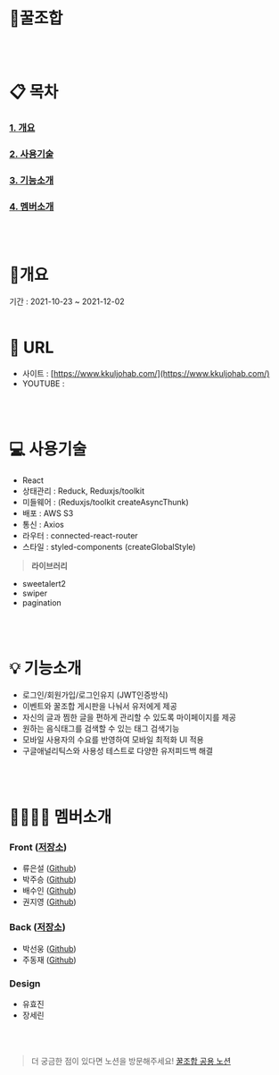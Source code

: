 # 🍯꿀조합



<br/>
<br/>

# 📋 목차

### [1. 개요](#1.-개요)

### [2. 사용기술](https://www.notion.so/ReadMe-118d61a79433415d91156d15866ed77e)

### [3. 기능소개](https://www.notion.so/ReadMe-118d61a79433415d91156d15866ed77e)

### [4. 멤버소개](https://www.notion.so/ReadMe-118d61a79433415d91156d15866ed77e)

<br/>
<br/>

# 🧾개요

기간 : 2021-10-23 ~ 2021-12-02
<br/>
<br/>

# **🔗** URL

- 사이트 : [https://www.kkuljohab.com/](https://www.kkuljohab.com/)
- YOUTUBE :

<br/>
<br/>

# 💻 사용기술

- React
- 상태관리 : Reduck, Reduxjs/toolkit
- 미들웨어 : (Reduxjs/toolkit createAsyncThunk)
- 배포 : AWS S3
- 통신 : Axios
- 라우터 : connected-react-router
- 스타일 : styled-components (createGlobalStyle)

> **라이브러리**
> 
- sweetalert2
- swiper
- pagination

<br/>
<br/>

# 💡 기능소개

- 로그인/회원가입/로그인유지 (JWT인증방식)
- 이벤트와 꿀조합 게시판을 나눠서 유저에게 제공
- 자신의 글과 찜한 글을 편하게 관리할 수 있도록 마이페이지를 제공
- 원하는 음식태그를 검색할 수 있는 태그 검색기능
- 모바일 사용자의 수요를 반영하여 모바일 최적화 UI 적용
- 구글애널리틱스와 사용성 테스트로 다양한 유저피드백 해결

<br/>
<br/>

# 👨‍👩‍👧‍👦 멤버소개

### Front ([저장소](https://github.com/hanghae99-final-3/UFO-frontend))

- 류은설 ([Github](https://github.com/eunseolryu))
- 박주승 ([Github](https://github.com/GitPJS))
- 배수인 ([Github](https://github.com/waterhumanB))
- 권지영 ([Github](https://github.com/che-ri))

### Back ([저장소](https://github.com/hanghae99-final-3/ufo-backend))

- 박선웅 ([Github](https://github.com/seonung-park))
- 주동재 ([Github](https://github.com/Judongjae))

### Design

- 유효진
- 장세린

<br/>
<br/>

> 더 궁금한 점이 있다면 노션을 방문해주세요!
> [꿀조합 공용 노션](https://www.notion.so/99-3-36a83d6f3fa548dbad72204c7cacfcdb)
